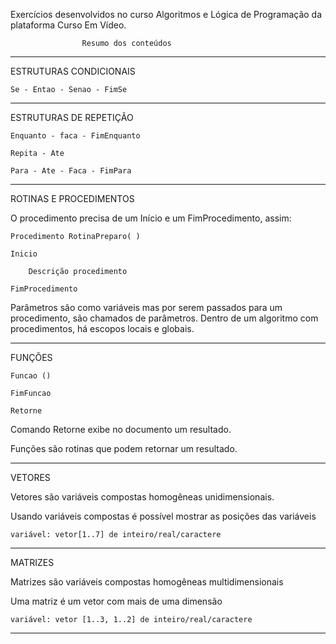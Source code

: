 Exercícios desenvolvidos no curso Algoritmos e Lógica de Programação da plataforma Curso Em Vídeo.



					Resumo dos conteúdos


------------------------------------------------------------------------
ESTRUTURAS CONDICIONAIS

	Se - Entao - Senao - FimSe


------------------------------------------------------------------------
ESTRUTURAS DE REPETIÇÃO


	Enquanto - faca - FimEnquanto

	Repita - Ate

	Para - Ate - Faca - FimPara 

------------------------------------------------------------------------

ROTINAS E PROCEDIMENTOS

O procedimento precisa de um Início e um FimProcedimento, assim:


	Procedimento RotinaPreparo( )

	Inicio

		Descrição procedimento

	FimProcedimento


Parâmetros são como variáveis mas por serem passados para um procedimento, são chamados de parâmetros.
Dentro de um algoritmo com procedimentos, há escopos locais e globais.

------------------------------------------------------------------------

FUNÇÕES

	Funcao ()

	FimFuncao

	Retorne

Comando Retorne exibe no documento um resultado.

Funções são rotinas que podem retornar um resultado.

------------------------------------------------------------------------

VETORES

Vetores são variáveis compostas homogêneas unidimensionais.

Usando variáveis compostas é possível mostrar as posições das variáveis 

	variável: vetor[1..7] de inteiro/real/caractere

------------------------------------------------------------------------

MATRIZES

Matrizes são variáveis compostas homogêneas multidimensionais

Uma matriz é um vetor com mais de uma dimensão

	variável: vetor [1..3, 1..2] de inteiro/real/caractere

------------------------------------------------------------------------